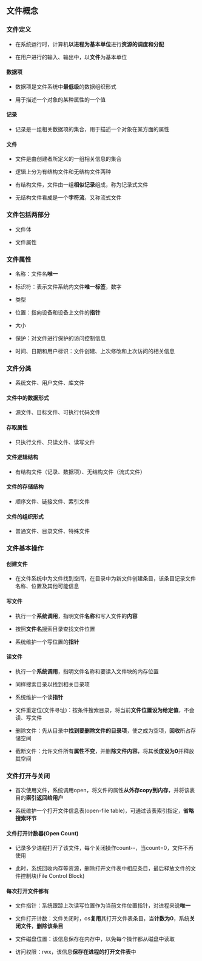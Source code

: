 ## 文件概念

### 文件定义

- 在系统运行时，计算机**以进程为基本单位**进行**资源的调度和分配**

- 在用户进行的输入、输出中，以**文件**为基本单位

#### 数据项

- 数据项是文件系统中**最低级**的数据组织形式

- 用于描述一个对象的某种属性的一个值

#### 记录

- 记录是一组相关数据项的集合，用于描述一个对象在某方面的属性

#### 文件

- 文件是由创建者所定义的一组相关信息的集合

- 逻辑上分为有结构文件和无结构文件两种

- 有结构文件，文件由一组**相似记录**组成，称为记录式文件

- 无结构文件看成是一个**字符流**，又称流式文件

### 文件包括两部分

- 文件体

- 文件属性

### 文件属性

- 名称：文件名**唯一**

- 标识符：表示文件系统内文件**唯一标签**，数字

- 类型

- 位置：指向设备和设备上文件的**指针**

- 大小

- 保护：对文件进行保护的访问控制信息

- 时间、日期和用户标识：文件创建、上次修改和上次访问的相关信息

### 文件分类

- 系统文件、用户文件、库文件

#### 文件中的数据形式

- 源文件、目标文件、可执行代码文件

#### 存取属性

- 只执行文件、只读文件、读写文件

#### 文件逻辑结构

- 有结构文件（记录、数据项）、无结构文件（流式文件）

#### 文件的存储结构

- 顺序文件、链接文件、索引文件

#### 文件的组织形式

- 普通文件、目录文件、特殊文件

### 文件基本操作

#### 创建文件

- 在文件系统中为文件找到空间，在目录中为新文件创建条目，该条目记录文件名称、位置及其他可能信息

#### 写文件

- 执行一个**系统调用**，指明文件**名称**和写入文件的**内容**

- 按照**文件名**搜索目录查找文件位置

- 系统维护一个写位置的**指针**

#### 读文件

- 执行一个**系统调用**，指明文件名称和要读入文件块的内存位置

- 同样搜索目录以找到相关目录项

- 系统维护一个读**指针**

- 文件重定位(文件寻址)：按条件搜索目录，将当前**文件位置设为给定值**，不会读、写文件

- 删除文件：先从目录中**找到要删除文件的目录项**，使之成为空项，**回收**所占存储空间

- 截断文件：允许文件所有**属性不变**，并删**除文件内容**，将其**长度设为0**并释放其空间

### 文件打开与关闭

- 首次使用文件，系统调用open，将文件的属性**从外存copy到内存**，并将该表目的**索引返回给用户**

- 系统维护一个打开文件信息表(open-file table)，可通过该表索引指定，**省略搜索环节**

#### 文件打开计数器(Open Count)

- 记录多少进程打开了该文件，每个关闭操作count--，当count=0，文件不再使用

- 此时，系统回收内存等资源，删除打开文件表中相应条目，最后释放文件的文件控制块(File Control Block)

#### 每次打开文件都有

- 文件指针：系统跟踪上次读写位置作为当前文件位置指针，对进程来说**唯一**

- 文件打开计数：文件关闭时，os**复用**其打开文件表条目，当**计数为0**，系统**关闭文件**，**删除该条目**

- 文件磁盘位置：该信息保存在内存中，以免每个操作都从磁盘中读取

- 访问权限：rwx，该信息**保存在进程的打开文件表**中



